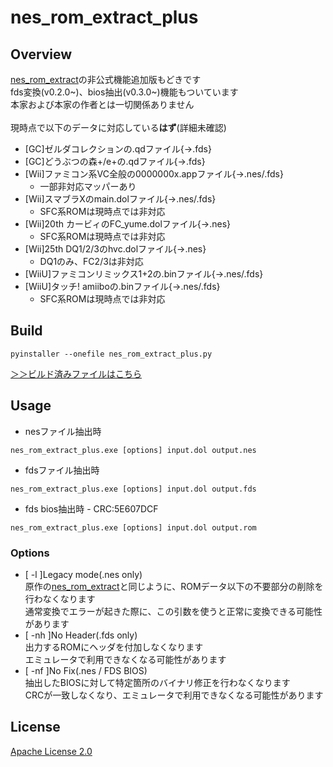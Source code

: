 # nes_rom_extract_plus

## Overview
  [nes_rom_extract](https://github.com/Plombo/romextract/blob/master/src/nes_rom_extract.py)の非公式機能追加版もどきです<br>
  fds変換(v0.2.0~)、bios抽出(v0.3.0~)機能もついています<br>
  本家および本家の作者とは一切関係ありません<br>
  <br>
  現時点で以下のデータに対応している**はず**(詳細未確認)<br>
   - [GC]ゼルダコレクションの.qdファイル{→.fds}
   - [GC]どうぶつの森+/e+の.qdファイル{→.fds}
   - [Wii]ファミコン系VC全般の0000000x.appファイル{→.nes/.fds}<br>
     - 一部非対応マッパーあり
   - [Wii]スマブラXのmain.dolファイル{→.nes/.fds}<br>
     - SFC系ROMは現時点では非対応
   - [Wii]20th カービィのFC_yume.dolファイル{→.nes}<br>
     - SFC系ROMは現時点では非対応
   - [Wii]25th DQ1/2/3のhvc.dolファイル{→.nes}<br>
     - DQ1のみ、FC2/3は非対応
   - [WiiU]ファミコンリミックス1+2の.binファイル{→.nes/.fds}<br>
   - [WiiU]タッチ! amiiboの.binファイル{→.nes/.fds}<br>
     - SFC系ROMは現時点では非対応


## Build
```
pyinstaller --onefile nes_rom_extract_plus.py
```
[＞＞ビルド済みファイルはこちら](https://github.com/Prince-of-sea/nes_rom_extract_plus/releases/latest)


## Usage
 - nesファイル抽出時
```
nes_rom_extract_plus.exe [options] input.dol output.nes
```
 - fdsファイル抽出時
```
nes_rom_extract_plus.exe [options] input.dol output.fds
```
 - fds bios抽出時 - CRC:5E607DCF
```
nes_rom_extract_plus.exe [options] input.dol output.rom
```

### Options
 - [ -l ]Legacy mode(.nes only)<br>
   原作の[nes_rom_extract](https://github.com/Plombo/romextract/blob/master/src/nes_rom_extract.py)と同じように、ROMデータ以下の不要部分の削除を行わなくなります<br>
   通常変換でエラーが起きた際に、この引数を使うと正常に変換できる可能性があります<br>
 - [ -nh ]No Header(.fds only)<br>
   出力するROMにヘッダを付加しなくなります<br>
   エミュレータで利用できなくなる可能性があります<br>
 - [ -nf ]No Fix(.nes / FDS BIOS)<br>
   抽出したBIOSに対して特定箇所のバイナリ修正を行わなくなります<br>
   CRCが一致しなくなり、エミュレータで利用できなくなる可能性があります<br>


## License
  [Apache License 2.0](LICENSE)
